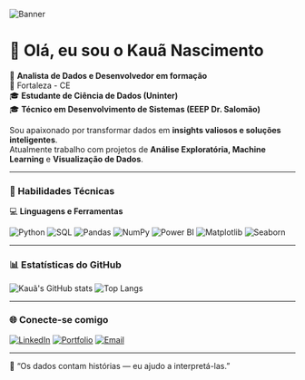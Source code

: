 <!-- Banner -->
![Banner]([https://img.freepik.com/fotos-gratis/visualizacao-interativa-de-dados-num-ecra-sensivel-ao-toque-moderno_23-2150405712.jpg?t=st=1734732491~exp=1734736091~hmac=0d2a53775cc9ecb3f63c290d3e7367cc8ecf6b8deca6cd53425d40a2a8e2a64e&w=1380](https://github.com/KauaNasci/KauaNasci/blob/main/visualizacao-interativa-de-dados-num-ecra-sensivel-ao-toque-moderno.jpg?raw=true))

# 👋 Olá, eu sou o Kauã Nascimento  

🎯 **Analista de Dados e Desenvolvedor em formação**  
📍 Fortaleza - CE  
🎓 **Estudante de Ciência de Dados (Uninter)**  
🎓 **Técnico em Desenvolvimento de Sistemas (EEEP Dr. Salomão)**  

Sou apaixonado por transformar dados em **insights valiosos e soluções inteligentes**.  
Atualmente trabalho com projetos de **Análise Exploratória, Machine Learning** e **Visualização de Dados**.

---

### 🧠 Habilidades Técnicas
💻 **Linguagens e Ferramentas**
  
![Python](https://img.shields.io/badge/Python-3776AB?style=for-the-badge&logo=python&logoColor=white)
![SQL](https://img.shields.io/badge/SQL-003B57?style=for-the-badge&logo=postgresql&logoColor=white)
![Pandas](https://img.shields.io/badge/Pandas-150458?style=for-the-badge&logo=pandas)
![NumPy](https://img.shields.io/badge/NumPy-013243?style=for-the-badge&logo=numpy)
![Power BI](https://img.shields.io/badge/Power_BI-F2C811?style=for-the-badge&logo=power-bi&logoColor=black)
![Matplotlib](https://img.shields.io/badge/Matplotlib-11557c?style=for-the-badge&logo=plotly&logoColor=white)
![Seaborn](https://img.shields.io/badge/Seaborn-9e3c94?style=for-the-badge&logo=python&logoColor=white)

---

### 📊 Estatísticas do GitHub

![Kauã's GitHub stats](https://github-readme-stats.vercel.app/api?username=KauaNasci&show_icons=true&theme=radical)
![Top Langs](https://github-readme-stats.vercel.app/api/top-langs/?username=KauaNasci&layout=compact&theme=radical)

---

### 🌐 Conecte-se comigo

[![LinkedIn](https://img.shields.io/badge/LinkedIn-Kauã%20Nascimento-blue?style=for-the-badge&logo=linkedin)](https://www.linkedin.com/in/kau%C3%A3-barros-07b7b0251/)
[![Portfolio](https://img.shields.io/badge/Portfólio-000000?style=for-the-badge&logo=About.me&logoColor=white)](https://kntechsolutions.com.br/analyst/)
[![Email](https://img.shields.io/badge/Email-kauanascimento%40gmail.com-red?style=for-the-badge&logo=gmail&logoColor=white)](mailto:kn.techsolutionss@gmail.com)

---

💬 “Os dados contam histórias — eu ajudo a interpretá-las.”
